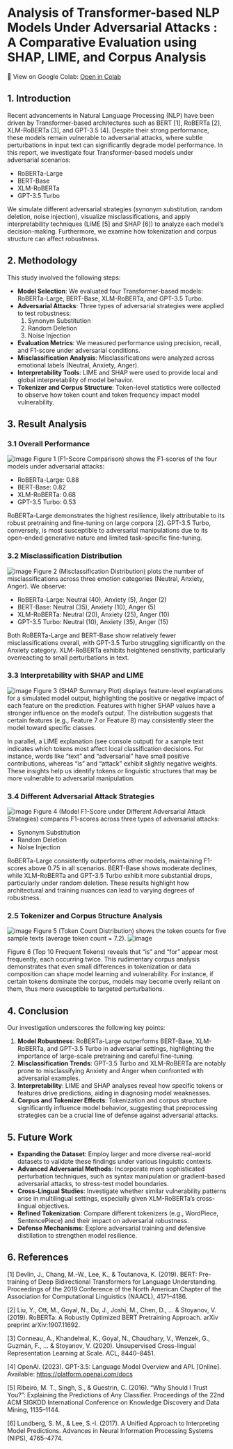 # Analysis of Transformer-based NLP Models Under Adversarial Attacks : A Comparative Evaluation using SHAP, LIME, and Corpus Analysis

📌 View on Google Colab: [Open in Colab](https://colab.research.google.com/drive/1nsTMLjmT4A9JvmCbyaX2qtWOIY3qiM6g?usp=sharing)

## 1. Introduction

Recent advancements in Natural Language Processing (NLP) have been driven by Transformer-based architectures such as BERT [1], RoBERTa [2], XLM-RoBERTa [3], and GPT-3.5 [4]. Despite their strong performance, these models remain vulnerable to adversarial attacks, where subtle perturbations in input text can significantly degrade model performance. In this report, we investigate four Transformer-based models under adversarial scenarios:

- RoBERTa-Large
- BERT-Base
- XLM-RoBERTa
- GPT-3.5 Turbo

We simulate different adversarial strategies (synonym substitution, random deletion, noise injection), visualize misclassifications, and apply interpretability techniques (LIME [5] and SHAP [6]) to analyze each model’s decision-making. Furthermore, we examine how tokenization and corpus structure can affect robustness.
## 2. Methodology

This study involved the following steps:

- **Model Selection**: We evaluated four Transformer-based models: RoBERTa-Large, BERT-Base, XLM-RoBERTa, and GPT-3.5 Turbo.
- **Adversarial Attacks**: Three types of adversarial strategies were applied to test robustness:
  1. Synonym Substitution
  2. Random Deletion
  3. Noise Injection
- **Evaluation Metrics**: We measured performance using precision, recall, and F1-score under adversarial conditions.
- **Misclassification Analysis**: Misclassifications were analyzed across emotional labels (Neutral, Anxiety, Anger).
- **Interpretability Tools**: LIME and SHAP were used to provide local and global interpretability of model behavior.
- **Tokenizer and Corpus Structure**: Token-level statistics were collected to observe how token count and token frequency impact model vulnerability.
## 3. Result Analysis

### 3.1 Overall Performance
![image](https://github.com/user-attachments/assets/2ae9f59a-410c-4aeb-aaeb-d3abfca307ec)
Figure 1 (F1-Score Comparison) shows the F1-scores of the four models under adversarial attacks:

- RoBERTa-Large: 0.88
- BERT-Base: 0.82
- XLM-RoBERTa: 0.68
- GPT-3.5 Turbo: 0.53

RoBERTa-Large demonstrates the highest resilience, likely attributable to its robust pretraining and fine-tuning on large corpora [2]. GPT-3.5 Turbo, conversely, is most susceptible to adversarial manipulations due to its open-ended generative nature and limited task-specific fine-tuning.

### 3.2 Misclassification Distribution
![image](https://github.com/user-attachments/assets/1d2048dd-6438-495f-a38f-6a7ed90028a3)
Figure 2 (Misclassification Distribution) plots the number of misclassifications across three emotion categories (Neutral, Anxiety, Anger). We observe:

- RoBERTa-Large: Neutral (40), Anxiety (5), Anger (2)
- BERT-Base: Neutral (35), Anxiety (10), Anger (5)
- XLM-RoBERTa: Neutral (20), Anxiety (25), Anger (10)
- GPT-3.5 Turbo: Neutral (10), Anxiety (35), Anger (15)

Both RoBERTa-Large and BERT-Base show relatively fewer misclassifications overall, with GPT-3.5 Turbo struggling significantly on the Anxiety category. XLM-RoBERTa exhibits heightened sensitivity, particularly overreacting to small perturbations in text.

### 3.3 Interpretability with SHAP and LIME
![image](https://github.com/user-attachments/assets/c2ec772b-9ef0-4541-b5b8-f74feeef6e6c)
Figure 3 (SHAP Summary Plot) displays feature-level explanations for a simulated model output, highlighting the positive or negative impact of each feature on the prediction. Features with higher SHAP values have a stronger influence on the model’s output. The distribution suggests that certain features (e.g., Feature 7 or Feature 8) may consistently steer the model toward specific classes.

In parallel, a LIME explanation (see console output) for a sample text indicates which tokens most affect local classification decisions. For instance, words like “text” and “adversarial” have small positive contributions, whereas “is” and “attack” exhibit slightly negative weights. These insights help us identify tokens or linguistic structures that may be more vulnerable to adversarial manipulation.

### 3.4 Different Adversarial Attack Strategies
![image](https://github.com/user-attachments/assets/b68d0a9a-345a-44bf-959b-4e90476be7bc)
Figure 4 (Model F1-Score under Different Adversarial Attack Strategies) compares F1-scores across three types of adversarial attacks:

- Synonym Substitution
- Random Deletion
- Noise Injection

RoBERTa-Large consistently outperforms other models, maintaining F1-scores above 0.75 in all scenarios. BERT-Base shows moderate declines, while XLM-RoBERTa and GPT-3.5 Turbo exhibit more substantial drops, particularly under random deletion. These results highlight how architectural and training nuances can lead to varying degrees of robustness.

### 2.5 Tokenizer and Corpus Structure Analysis
![image](https://github.com/user-attachments/assets/22a053f8-2638-4dae-b754-23ced876f272)
Figure 5 (Token Count Distribution) shows the token counts for five sample texts (average token count = 7.2). 
![image](https://github.com/user-attachments/assets/6a5537aa-d863-4db6-b41c-86cef408f850)

Figure 6 (Top 10 Frequent Tokens) reveals that “is” and “for” appear most frequently, each occurring twice. This rudimentary corpus analysis demonstrates that even small differences in tokenization or data composition can shape model learning and vulnerability. For instance, if certain tokens dominate the corpus, models may become overly reliant on them, thus more susceptible to targeted perturbations.

## 4. Conclusion

Our investigation underscores the following key points:

1. **Model Robustness**: RoBERTa-Large outperforms BERT-Base, XLM-RoBERTa, and GPT-3.5 Turbo in adversarial settings, highlighting the importance of large-scale pretraining and careful fine-tuning.
2. **Misclassification Trends**: GPT-3.5 Turbo and XLM-RoBERTa are notably prone to misclassifying Anxiety and Anger when confronted with adversarial examples.
3. **Interpretability**: LIME and SHAP analyses reveal how specific tokens or features drive predictions, aiding in diagnosing model weaknesses.
4. **Corpus and Tokenizer Effects**: Tokenization and corpus structure significantly influence model behavior, suggesting that preprocessing strategies can be a crucial line of defense against adversarial attacks.

## 5. Future Work

- **Expanding the Dataset**: Employ larger and more diverse real-world datasets to validate these findings under various linguistic contexts.
- **Advanced Adversarial Methods**: Incorporate more sophisticated perturbation techniques, such as syntax manipulation or gradient-based adversarial attacks, to stress-test model boundaries.
- **Cross-Lingual Studies**: Investigate whether similar vulnerability patterns arise in multilingual settings, especially given XLM-RoBERTa’s cross-lingual objectives.
- **Refined Tokenization**: Compare different tokenizers (e.g., WordPiece, SentencePiece) and their impact on adversarial robustness.
- **Defense Mechanisms**: Explore adversarial training and defensive distillation to strengthen model resilience.

## 6. References

[1] Devlin, J., Chang, M.-W., Lee, K., & Toutanova, K. (2019). BERT: Pre-training of Deep Bidirectional Transformers for Language Understanding. Proceedings of the 2019 Conference of the North American Chapter of the Association for Computational Linguistics (NAACL), 4171–4186.

[2] Liu, Y., Ott, M., Goyal, N., Du, J., Joshi, M., Chen, D., … & Stoyanov, V. (2019). RoBERTa: A Robustly Optimized BERT Pretraining Approach. arXiv preprint arXiv:1907.11692.

[3] Conneau, A., Khandelwal, K., Goyal, N., Chaudhary, V., Wenzek, G., Guzmán, F., … & Stoyanov, V. (2020). Unsupervised Cross-lingual Representation Learning at Scale. ACL, 8440–8451.

[4] OpenAI. (2023). GPT-3.5: Language Model Overview and API. [Online]. Available: https://platform.openai.com/docs

[5] Ribeiro, M. T., Singh, S., & Guestrin, C. (2016). “Why Should I Trust You?”: Explaining the Predictions of Any Classifier. Proceedings of the 22nd ACM SIGKDD International Conference on Knowledge Discovery and Data Mining, 1135–1144.

[6] Lundberg, S. M., & Lee, S.-I. (2017). A Unified Approach to Interpreting Model Predictions. Advances in Neural Information Processing Systems (NIPS), 4765–4774.


